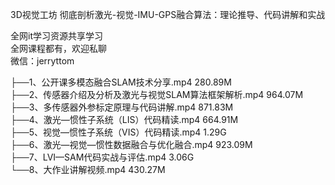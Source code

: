 3D视觉工坊 彻底剖析激光-视觉-IMU-GPS融合算法：理论推导、代码讲解和实战

全网it学习资源共享学习<br>全网课程都有，欢迎私聊<br>微信：jerryttom<br>

├──1、公开课多模态融合SLAM技术分享.mp4 280.89M<br> ├──2、传感器介绍及分析及激光与视觉SLAM算法框架解析.mp4 964.07M<br> ├──3、多传感器外参标定原理与代码讲解.mp4 871.83M<br> ├──4、激光—惯性子系统（LIS）代码精读.mp4 664.91M<br> ├──5、视觉—惯性子系统（VIS）代码精读.mp4 1.29G<br> ├──6、激光—视觉—惯性数据融合与优化融合.mp4 923.09M<br> ├──7、LVI—SAM代码实战与评估.mp4 3.06G<br> └──8、大作业讲解视频.mp4 430.27M